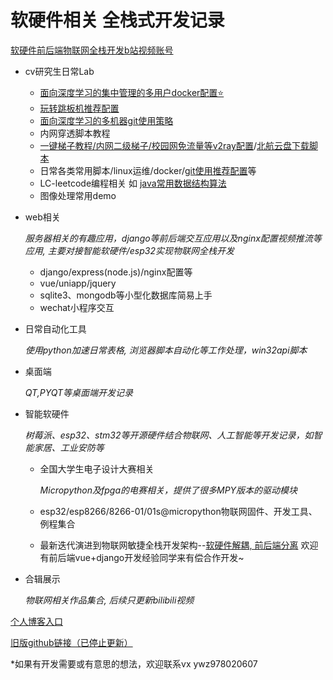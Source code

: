# 软硬件相关 全栈式开发记录

[软硬件前后端物联网全栈开发b站视频账号](https://space.bilibili.com/250616280)

- cv研究生日常Lab
  - [面向深度学习的集中管理的多用户docker配置⭐](./cv研究生日常Lab/mydocker)
  - [玩转跳板机推荐配置](./cv研究生日常Lab/玩转跳板机/readme.md)
  - [面向深度学习的多机器git使用策略](./cv研究生日常Lab/%E4%B8%AD%E5%BF%83%E5%8C%96%E5%A4%9A%E6%9C%BA%E5%99%A8%E5%BC%80%E5%8F%91%E6%8E%A8%E8%8D%90%E9%85%8D%E7%BD%AE.md)
  - 内网穿透脚本教程
  - [一键梯子教程/内网二级梯子/校园网免流量等v2ray配置](./cv%E7%A0%94%E7%A9%B6%E7%94%9F%E6%97%A5%E5%B8%B8Lab/v2ray%E4%B8%80%E9%94%AE%E8%84%9A%E6%9C%AC/)/[北航云盘下载脚本](./cv研究生日常Lab/bhpan.py)
  - 日常各类常用脚本/linux运维/docker/[git使用推荐配置](./cv研究生日常Lab/git%E7%AE%A1%E7%90%86%E5%8F%8A%E5%90%8C%E6%AD%A5.md)等
  - LC-leetcode编程相关 如 [java常用数据结构算法](./cv研究生日常Lab/LC/数据结构/java常用数据结构算法.md)
  - 图像处理常用demo
- web相关

  *服务器相关的有趣应用，django等前后端交互应用以及nginx配置视频推流等应用, 主要对接智能软硬件/esp32实现物联网全栈开发*

  - django/express(node.js)/nginx配置等
  - vue/uniapp/jquery
  - sqlite3、mongodb等小型化数据库简易上手
  - wechat小程序交互
- 日常自动化工具

  *使用python加速日常表格, 浏览器脚本自动化等工作处理，win32api脚本*
- 桌面端

  *QT,PYQT等桌面端开发记录*
- 智能软硬件

  *树莓派、esp32、stm32等开源硬件结合物联网、人工智能等开发记录，如智能家居、工业安防等*

  - 全国大学生电子设计大赛相关

    *Micropython及fpga的电赛相关，提供了很多MPY版本的驱动模块*
  - esp32/esp8266/8266-01/01s@micropython物联网固件、开发工具、例程集合
  - 最新迭代演进到物联网敏捷全栈开发架构--[软硬件解耦, 前后端分离](https://www.bilibili.com/read/cv14295263) 欢迎有前后端vue+django开发经验同学来有偿合作开发~
- 合辑展示

  *物联网相关作品集合, 后续只更新bilibili视频*

[个人博客入口 ](https://www.cnblogs.com/sharklet/p/12543620.html)

[旧版github链接（已停止更新） ](https://github.com/just-4-f-u-n/History)

*如果有开发需要或有意思的想法，欢迎联系vx ywz978020607
